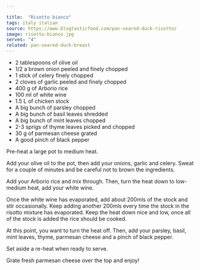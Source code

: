 ```yaml
---

title:  "Risotto bianco"
tags: italy italian
source: https://www.blogtasticfood.com/pan-seared-duck-risotto/
image: risotto-bianco.jpg
serves: "4"
related: pan-seared-duck-breast
---
```

* 2 tablespoons of olive oil
* 1/2 a brown onion peeled and finely chopped
* 1 stick of celery finely chopped
* 2 cloves of garlic peeled and finely chopped
* 400 g of Arborio rice
* 100 ml of white wine
* 1.5 L of chicken stock
* A big bunch of parsley chopped
* A big bunch of basil leaves shredded
* A big bunch of mint leaves chopped
* 2-3 sprigs of thyme leaves picked and chopped
* 30 g of parmesan cheese grated
* A good pinch of black pepper


Pre-heat a large pot to medium heat.

Add your olive oil to the pot, then add your onions, garlic and celery. Sweat for a couple of minutes and be careful not to brown the ingredients.

Add your Arborio rice and mix through. Then, turn the heat down to low-medium heat, add your white wine.

Once the white wine has evaporated, add about 200mls of the stock and stir occasionally. Keep adding another 200mls every time the stock in the risotto mixture has evaporated. Keep the heat down nice and low,
once all of the stock is added the rice should be cooked.

At this point, you want to turn the heat off. Then, add your parsley, basil, mint leaves, thyme, parmesan cheese and a pinch of black pepper.

Set aside a re-heat when ready to serve.

Grate fresh parmesan cheese over the top and enjoy!
